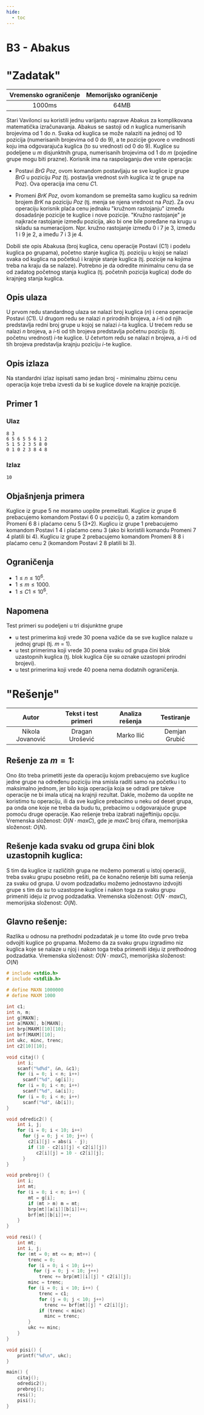 ```yaml
---
hide:
  - toc
---
```


# B3 - Abakus

#  "Zadatak"

| Vremensko ograničenje | Memorijsko ograničenje |
|:-:|:-:|
| 1000ms | 64MB |


Stari Vavilonci su koristili jednu varijantu naprave Abakus za komplikovana matematička izračunavanja. Abakus se sastoji od $n$ kuglica numerisanih brojevima od 1 do $n$. Svaka od kuglica se može nalaziti na jednoj od 10 pozicija (numerisanih brojevima od 0 do 9), a te pozicije govore o vrednosti koju ima odgovarajuća kuglica (to su vrednosti od 0 do 9). Kuglice su podeljene u $m$ disjunktnih grupa, numerisanih brojevima od 1 do $m$ (pojedine grupe mogu biti prazne). Korisnik ima na raspolaganju dve vrste operacija:
* Postavi $BrG$ $Poz$, ovom komandom postavljaju se sve kuglice iz grupe $BrG$ u poziciju $Poz$
(tj. postavlja vrednost svih kuglica iz te grupe na Poz). Ova operacija ima cenu $C1$.

* Promeni $BrK$ $Poz$, ovom komandom se premešta samo kuglicu sa rednim brojem $BrK$ na poziciju $Poz$ (tj. menja se njena vrednost na $Poz$). Za ovu operaciju korisnik plaća cenu jednaku "kružnom rastojanju" između dosadašnje pozicije te kuglice i nove pozicije. "Kružno rastojanje" je najkraće rastojanje između pozicija, ako bi one bile poređane na krugu u skladu sa numeracijom. Npr. kružno rastojanje između 0 i 7 je 3, između 1 i 9 je 2, a imeđu 7 i 3 je 4.

Dobili ste opis Abakusa (broj kuglica, cenu operacije Postavi (C1) i podelu kuglica po grupama), početno stanje kuglica (tj. poziciju u kojoj se nalazi svaka od kuglica na početku) i krajnje stanje kuglica (tj. pozicije na kojima treba na kraju da se nalaze). Potrebno je da odredite minimalnu cenu da se od zadatog početnog stanja kuglica (tj. početnih pozicija kuglica) dođe do krajnjeg stanja kuglica.


## Opis ulaza
U prvom redu standardnog ulaza se nalazi broj kuglica ($n$) i cena operacije Postavi ($C1$).
U drugom redu se nalazi $n$ prirodnih brojeva, a $i$-ti od njih predstavlja redni broj grupe u kojoj se nalazi $i$-ta kuglica. U trećem redu se nalazi $n$ brojeva, a $i$-ti od tih brojeva predstavlja početnu poziciju (tj. početnu vrednost) $i$-te kuglice. U četvrtom redu se nalazi $n$ brojeva, a $i$-ti od tih brojeva predstavlja krajnju poziciju $i$-te kuglice.

## Opis izlaza
Na standardni izlaz ispisati samo jedan broj - minimalnu zbirnu cenu operacija koje
treba izvesti da bi se kuglice dovele na krajnje pozicije.

## Primer 1
### Ulaz
```
8 3
6 5 6 5 5 6 1 2
5 1 5 2 3 5 8 0
0 1 0 2 3 8 4 8
```

### Izlaz
```
10
```
## Objašnjenja primera
Kuglice iz grupe 5 ne moramo uopšte premeštati. Kuglice iz grupe 6 prebacujemo
komandom Postavi 6 0 u poziciju 0, a zatim komandom Promeni 6 8 i plaćamo cenu 5 (3+2).
Kuglicu iz grupe 1 prebacujemo komandom Postavi 1 4 i plaćamo cenu 3 (ako bi koristili komandu Promeni 7 4 platili bi 4). Kuglicu iz grupe 2 prebacujemo komandom Promeni 8 8 i plaćamo cenu 2 (komandom Postavi 2 8 platili bi 3).

## Ograničenja
* $1 \leq n \leq 10^6$.
* $1 \leq m \leq 1000$.
* $1 \leq C1 \leq 10^6$.

## Napomena
Test primeri su podeljeni u tri disjunktne grupe

* u test primerima koji vrede 30 poena važiće da se sve kuglice nalaze u jednoj grupi (tj. $m$ = 1).
* u test primerima koji vrede 30 poena svaku od grupa čini blok uzastopnih kuglica (tj. blok kuglica čije su oznake uzastopni prirodni brojevi).
* u test primerima koji vrede 40 poena nema dodatnih ograničenja.


#  "Rešenje"

| Autor | Tekst i test primeri | Analiza rеšenja | Testiranje |
|:-:|:-:|:-:|:-:|
| Nikola Jovanović | Dragan Urošević | Marko Ilić | Demjan Grubić |

## Rešenje za $m = 1$:
Ono što treba primetiti jeste da operaciju kojom prebacujemo sve kuglice jedne grupe na određenu poziciju ima smisla raditi samo na početku i to maksimalno jednom, jer bilo koja operacija koja se odradi pre takve operacije ne bi imala uticaj na krajnji rezultat. Dakle, možemo da uopšte ne koristimo tu operaciju, ili da sve kuglice prebacimo u neku od deset grupa, pa onda one koje ne treba da budu tu, prebacimo u odgovarajuće grupe pomoću druge operacije. Kao rešenje treba izabrati najjeftiniju opciju. Vremenska složenost: $O(N \cdot maxC)$, gde je $maxC$ broj cifara, memorijska složenost: $O(N)$.

## Rešenje kada svaku od grupa čini blok uzastopnih kuglica:
S tim da kuglice iz različitih grupa ne možemo pomerati u istoj operaciji, treba svaku grupu posebno rešiti, pa će konačno rešenje biti suma rešenja za svaku od grupa. U ovom podzadatku možemo jednostavno izdvojiti grupe s tim da su to uzastopne kuglice i nakon toga za svaku grupu primeniti ideju iz prvog podzadatka. Vremenska  složenost: $O(N \cdot maxC)$, memorijska složenost: $O(N)$.  

## Glavno rešenje:
Razlika u odnosu na prethodni podzadatak je u tome što ovde prvo treba odvojiti kuglice po grupama. Možemo da za svaku grupu izgradimo niz kuglica koje se nalaze u njoj i nakon toga treba primeniti ideju iz prethodnog podzadatka. Vremenska složenost: $O(N \cdot maxC)$, memorijska složenost: $O(N)$

``` cpp title="03_abakus.cpp" linenums="1"
# include <stdio.h>
# include <stdlib.h>

# define MAXN 1000000
# define MAXM 1000

int c1;
int n, m;
int g[MAXN];
int a[MAXN], b[MAXN];
int brp[MAXM][10][10];
int brf[MAXM][10];
int ukc, minc, trenc;
int c2[10][10];

void citaj() {
	int i;
	scanf("%d%d", &n, &c1);
	for (i = 0; i < n; i++) 
	  scanf("%d", &g[i]);
	for (i = 0; i < n; i++) 
	  scanf("%d", &a[i]);
	for (i = 0; i < n; i++) 
	  scanf("%d", &b[i]);	
}

void odredic2() {
	int i, j;
	for (i = 0; i < 10; i++) 
	  for (j = 0; j < 10; j++) {
	  	c2[i][j] = abs(i - j);
	  	if (10 - c2[i][j] < c2[i][j])
	  	   c2[i][j] = 10 - c2[i][j];
	  }
}

void prebroj() {
	int i;
	int mt;
	for (i = 0; i < n; i++) {
		mt = g[i];
		if (mt > m) m = mt;
		brp[mt][a[i]][b[i]]++;
		brf[mt][b[i]]++;
	}
}

void resi() {
	int mt;
	int i, j;
	for (mt = 0; mt <= m; mt++) {
	    trenc = 0;
		for (i = 0; i < 10; i++)
		  for (j = 0; j < 10; j++)
		    trenc += brp[mt][i][j] * c2[i][j];
		minc = trenc;
		for (i = 0; i < 10; i++) {
			trenc = c1;
			for (j = 0; j < 10; j++)
			  trenc += brf[mt][j] * c2[i][j];
			if (trenc < minc)
			  minc = trenc;
		}
		ukc += minc;
	}
}

void pisi() {
	printf("%d\n", ukc);
}

main() {
	citaj();
	odredic2();
	prebroj();
	resi();
	pisi();
}

```
